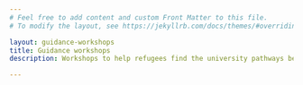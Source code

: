 ```yaml
---
# Feel free to add content and custom Front Matter to this file.
# To modify the layout, see https://jekyllrb.com/docs/themes/#overriding-theme-defaults

layout: guidance-workshops
title: Guidance workshops
description: Workshops to help refugees find the university pathways best suited to them, set goals, and work on achieving them.

---
```

